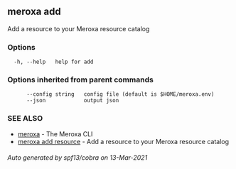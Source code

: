 ## meroxa add

Add a resource to your Meroxa resource catalog

### Options

```
  -h, --help   help for add
```

### Options inherited from parent commands

```
      --config string   config file (default is $HOME/meroxa.env)
      --json            output json
```

### SEE ALSO

* [meroxa](meroxa.md)	 - The Meroxa CLI
* [meroxa add resource](meroxa_add_resource.md)	 - Add a resource to your Meroxa resource catalog

###### Auto generated by spf13/cobra on 13-Mar-2021
